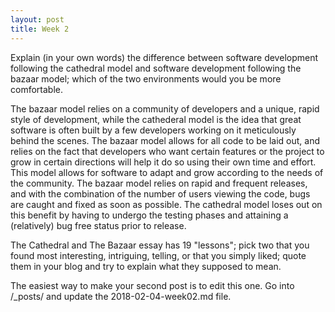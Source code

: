 ```yaml
---
layout: post
title: Week 2
---
```



Explain (in your own words) the difference between software development following the cathedral model and software development following the bazaar model; which of the two environments would you be more comfortable.  
  
The bazaar model relies on a community of developers and a unique, rapid style of development, while the cathederal model is the idea that great software is often built by a few developers working on it meticulously behind the scenes. The bazaar model allows for all code to be laid out, and relies on the fact that developers who want certain features or the project to grow in certain directions will help it do so using their own time and effort. This model allows for software to adapt and grow according to the needs of the community. The bazaar model relies on rapid and frequent releases, and with the combination of the number of users viewing the code, bugs are caught and fixed as soon as possible. The cathedral model loses out on this benefit by having to undergo the testing phases and attaining a (relatively) bug free status prior to release. 

The Cathedral and The Bazaar essay has 19 "lessons"; pick two that you found most interesting, intriguing, telling, or that you simply liked; quote them in your blog and try to explain what they supposed to mean.  
  

The easiest way to make your second post is to edit this one. 
Go into /_posts/ and update the 2018-02-04-week02.md file. 
